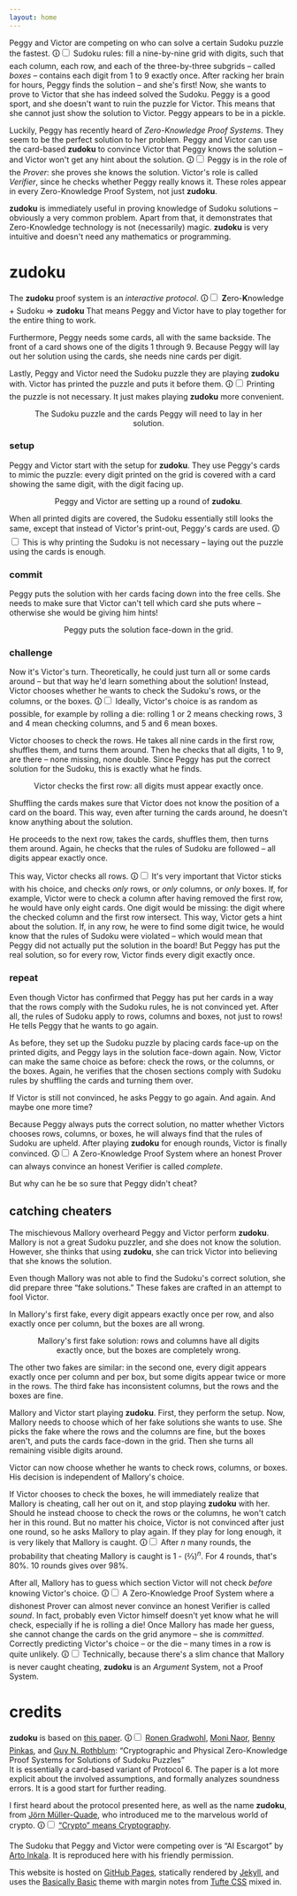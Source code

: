 ```yaml
---
layout: home
---
```

Peggy and Victor are competing on who can solve a certain Sudoku puzzle the fastest.
<label for="mn-sudoku" class="margin-toggle">🛈</label><input type="checkbox" id="mn-sudoku" class="margin-toggle"/>
<span class="marginnote">
	Sudoku rules:
	fill a nine-by-nine grid with digits, such that each column, each row, and each of the three-by-three subgrids – called _boxes_ – contains each digit from 1 to 9 exactly once.
</span> 
After racking her brain for hours, Peggy finds the solution – and she\'s first!
Now, she wants to prove to Victor that she has indeed solved the Sudoku.
Peggy is a good sport, and she doesn\'t want to ruin the puzzle for Victor.
This means that she cannot just show the solution to Victor.
Peggy appears to be in a pickle.

Luckily, Peggy has recently heard of _Zero-Knowledge Proof Systems_.
They seem to be the perfect solution to her problem.
Peggy and Victor can use the card-based **zudoku** to convince Victor that Peggy knows the solution – and Victor won\'t get any hint about the solution.
<label for="mn-prover-verifier" class="margin-toggle">🛈</label><input type="checkbox" id="mn-prover-verifier" class="margin-toggle"/>
<span class="marginnote">
	Peggy is in the role of the _Prover_: she proves she knows the solution.
	Victor\'s role is called _Verifier_, since he checks whether Peggy really knows it.
	These roles appear in every Zero-Knowledge Proof System, not just **zudoku**.
</span>

**zudoku** is immediately useful in proving knowledge of Sudoku solutions – obviously a very common problem.
Apart from that, it demonstrates that Zero-Knowledge technology is not (necessarily) magic.
**zudoku** is very intuitive and doesn\'t need any mathematics or programming.

# zudoku

The **zudoku** proof system is an _interactive protocol_.
<label for="mn-zudoku" class="margin-toggle">🛈</label><input type="checkbox" id="mn-zudoku" class="margin-toggle"/>
<span class="marginnote">
	**Z**ero-**K**nowledge + Sudoku ⇒ **zudoku**
</span> 
That means Peggy and Victor have to play together for the entire thing to work.

Furthermore, Peggy needs some cards, all with the same backside.
The front of a card shows one of the digits 1 through 9.
Because Peggy will lay out her solution using the cards, she needs nine cards per digit.

Lastly, Peggy and Victor need the Sudoku puzzle they are playing **zudoku** with.
Victor has printed the puzzle and puts it before them.
<label for="mn-print" class="margin-toggle">🛈</label><input type="checkbox" id="mn-print" class="margin-toggle"/>
<span class="marginnote">
	Printing the puzzle is not necessary.
	It just makes playing **zudoku** more convenient.
</span>

<figure>
	<img src="assets/pic/zk_board.jpg" alt="" class="zk-img" />
	<figcaption style="text-align: center;">
		The Sudoku puzzle and the cards Peggy will need to lay in her solution.
	</figcaption>
</figure>

### setup

Peggy and Victor start with the setup for **zudoku**.
They use Peggy\'s cards to mimic the puzzle:
every digit printed on the grid is covered with a card showing the same digit, with the digit facing up.

<figure>
	<img src="assets/pic/zk_setup.jpg" alt="" class="zk-img" />
	<figcaption style="text-align: center;">
		Peggy and Victor are setting up a round of <b>zudoku</b>.
	</figcaption>
</figure>

When all printed digits are covered, the Sudoku essentially still looks the same, except that instead of Victor\'s print-out, Peggy\'s cards are used.
<label for="mn-print-2" class="margin-toggle">🛈</label><input type="checkbox" id="mn-print-2" class="margin-toggle"/>
<span class="marginnote">
	This is why printing the Sudoku is not necessary – laying out the puzzle using the cards is enough.
</span>

### commit

Peggy puts the solution with her cards facing down into the free cells.
She needs to make sure that Victor can\'t tell which card she puts where – otherwise she would be giving him hints!

<figure>
	<img src="assets/pic/zk_solve.jpg" alt="" class="zk-img" />
	<figcaption style="text-align: center;">
		Peggy puts the solution face-down in the grid.
	</figcaption>
</figure>

### challenge

Now it\'s Victor\'s turn.
Theoretically, he could just turn all or some cards around – but that way he\'d learn something about the solution!
Instead, Victor chooses whether he wants to check the Sudoku\'s rows, or the columns, or the boxes.
<label for="mn-randomness" class="margin-toggle">🛈</label><input type="checkbox" id="mn-randomness" class="margin-toggle"/>
<span class="marginnote">
	Ideally, Victor\'s choice is as random as possible, for example by rolling a die:
	rolling 1 or 2 means checking rows, 3 and 4 mean checking columns, and 5 and 6 mean boxes.
</span>

Victor chooses to check the rows.
He takes all nine cards in the first row, shuffles them, and turns them around.
Then he checks that all digits, 1 to 9, are there – none missing, none double.
Since Peggy has put the correct solution for the Sudoku, this is exactly what he finds.

<figure>
	<img src="assets/pic/zk_challenge.jpg" alt="" class="zk-img" />
	<figcaption style="text-align: center;">
		Victor checks the first row: all digits must appear exactly once.
	</figcaption>
</figure>

Shuffling the cards makes sure that Victor does not know the position of a card on the board.
This way, even after turning the cards around, he doesn\'t know anything about the solution.

He proceeds to the next row, takes the cards, shuffles them, then turns them around.
Again, he checks that the rules of Sudoku are followed – all digits appear exactly once.

This way, Victor checks all rows.
<label for="mn-stick-to-choice" class="margin-toggle">🛈</label><input type="checkbox" id="mn-stick-to-choice" class="margin-toggle"/>
<span class="marginnote">
	It\'s very important that Victor sticks with his choice, and checks _only_ rows, or _only_ columns, or _only_ boxes.
	If, for example, Victor were to check a column after having removed the first row, he would have only eight cards.
	One digit would be missing:
	the digit where the checked column and the first row intersect.
	This way, Victor gets a hint about the solution.
</span>
If, in any row, he were to find some digit twice, he would know that the rules of Sudoku were violated – which would mean that Peggy did not actually put the solution in the board!
But Peggy has put the real solution, so for every row, Victor finds every digit exactly once.

### repeat

Even though Victor has confirmed that Peggy has put her cards in a way that the rows comply with the Sudoku rules, he is not convinced yet.
After all, the rules of Sudoku apply to rows, columns and boxes, not just to rows!
He tells Peggy that he wants to go again.

As before, they set up the Sudoku puzzle by placing cards face-up on the printed digits, and Peggy lays in the solution face-down again.
Now, Victor can make the same choice as before:
check the rows, or the columns, or the boxes.
Again, he verifies that the chosen sections comply with Sudoku rules by shuffling the cards and turning them over.

If Victor is still not convinced, he asks Peggy to go again.
And again.
And maybe one more time?

Because Peggy always puts the correct solution, no matter whether Victors chooses rows, columns, or boxes, he will always find that the rules of Sudoku are upheld.
After playing **zudoku** for enough rounds, Victor is finally convinced.
<label for="mn-complete" class="margin-toggle">🛈</label><input type="checkbox" id="mn-complete" class="margin-toggle"/>
<span class="marginnote">
	A Zero-Knowledge Proof System where an honest Prover can always convince an honest Verifier is called _complete_.
</span>

But why can he be so sure that Peggy didn\'t cheat?

## catching cheaters

The mischievous Mallory overheard Peggy and Victor perform **zudoku**.
Mallory is not a great Sudoku puzzler, and she does not know the solution.
However, she thinks that using **zudoku**, she can trick Victor into believing that she knows the solution.

Even though Mallory was not able to find the Sudoku\'s correct solution, she did prepare three “fake solutions.”
These fakes are crafted in an attempt to fool Victor.

In Mallory\'s first fake, every digit appears exactly once per row, and also exactly once per column, but the boxes are all wrong.

<figure>
	<img src="assets/pic/mallory.jpg" alt="" class="zk-img" />
	<figcaption style="text-align: center;">
		Mallory's first fake solution: rows and columns have all digits exactly once, but the boxes are completely wrong.
	</figcaption>
</figure>

The other two fakes are similar:
in the second one, every digit appears exactly once per column and per box, but some digits appear twice or more in the rows.
The third fake has inconsistent columns, but the rows and the boxes are fine.

Mallory and Victor start playing **zudoku**.
First, they perform the setup.
Now, Mallory needs to choose which of her fake solutions she wants to use.
She picks the fake where the rows and the columns are fine, but the boxes aren\'t, and puts the cards face-down in the grid.
Then she turns all remaining visible digits around.

Victor can now choose whether he wants to check rows, columns, or boxes.
His decision is independent of Mallory\'s choice.

If Victor chooses to check the boxes, he will immediately realize that Mallory is cheating, call her out on it, and stop playing **zudoku** with her.
Should he instead choose to check the rows or the columns, he won\'t catch her in this round.
But no matter his choice, Victor is not convinced after just one round, so he asks Mallory to play again.
If they play for long enough, it is very likely that Mallory is caught.
<label for="mn-probability" class="margin-toggle">🛈</label><input type="checkbox" id="mn-probability" class="margin-toggle"/>
<span class="marginnote">
	After _n_ many rounds, the probability that cheating Mallory is caught is 1 - (⅔)<sup>_n_</sup>.
	For 4 rounds, that\'s 80%.
	10 rounds gives over 98%.
</span>

After all, Mallory has to guess which section Victor will not check _before_ knowing Victor\'s choice.
<label for="mn-sound" class="margin-toggle">🛈</label><input type="checkbox" id="mn-sound" class="margin-toggle"/>
<span class="marginnote">
	A Zero-Knowledge Proof System where a dishonest Prover can almost never convince an honest Verifier is called _sound_.
</span>
In fact, probably even Victor himself doesn\'t yet know what he will check, especially if he is rolling a die!
Once Mallory has made her guess, she cannot change the cards on the grid anymore – she is _committed_.
Correctly predicting Victor\'s choice – or the die – many times in a row is quite unlikely.
<label for="mn-argument" class="margin-toggle">🛈</label><input type="checkbox" id="mn-argument" class="margin-toggle"/>
<span class="marginnote">
	Technically, because there\'s a slim chance that Mallory is never caught cheating, **zudoku** is an _Argument_ System, not a Proof System.
</span>

# credits

**zudoku** is based on [this paper](https://www.wisdom.weizmann.ac.il/~naor/PAPERS/sudoku.pdf).
<label for="mn-source" class="margin-toggle">🛈</label><input type="checkbox" id="mn-source" class="margin-toggle"/>
<span class="marginnote">
	[Ronen Gradwohl](https://dblp.org/pid/90/2651.html),
	[Moni Naor](https://dblp.org/pid/n/MoniNaor.html),
	[Benny Pinkas](https://dblp.org/pid/31/1735.html),
	and [Guy N. Rothblum](https://dblp.org/pid/00/6232.html):
	“Cryptographic and Physical Zero-Knowledge Proof Systems for Solutions of Sudoku Puzzles”<br>
</span>
It is essentially a card-based variant of Protocol 6.
The paper is a lot more explicit about the involved assumptions, and formally analyzes soundness errors.
It is a good start for further reading.

I first heard about the protocol presented here, as well as the name **zudoku**, from [Jörn Müller-Quade](https://crypto.iti.kit.edu/english/head-of-institute.php), who introduced me to the marvelous world of crypto.
<label for="mn-crypto" class="margin-toggle">🛈</label><input type="checkbox" id="mn-crypto" class="margin-toggle"/>
<span class="marginnote">
	[“Crypto” means Cryptography](https://en.wikipedia.org/wiki/Crypto_naming_controversy).
</span>

The Sudoku that Peggy and Victor were competing over is “AI Escargot” by [Arto Inkala](http://aisudoku.com/index_en.html).
It is reproduced here with his friendly permission.

This website is hosted on [GitHub Pages](https://pages.github.com/), statically rendered by [Jekyll](https://jekyllrb.com/), and uses the [Basically Basic](https://github.com/mmistakes/jekyll-theme-basically-basic) theme with margin notes from [Tufte CSS](https://edwardtufte.github.io/tufte-css/) mixed in.
